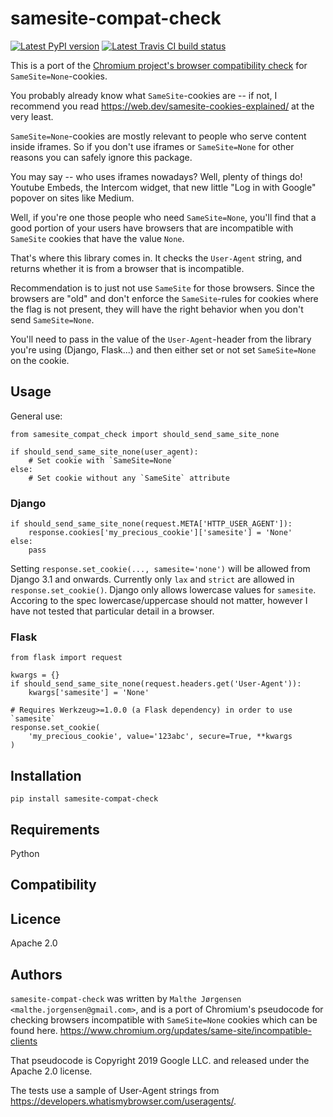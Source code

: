 samesite-compat-check
=====================

[![Latest PyPI version](https://img.shields.io/pypi/v/samesite-compat-check.svg)](https://pypi.python.org/pypi/samesite-compat-check)
[![Latest Travis CI build status](https://travis-ci.org/peergradeio/samesite-compat-check.png)](https://travis-ci.org/peergradeio/samesite-compat-check)

This is a port of the [Chromium project's browser compatibility check] for `SameSite=None`-cookies.

You probably already know what `SameSite`-cookies are -- if not, I recommend you
read <https://web.dev/samesite-cookies-explained/> at the very least.

`SameSite=None`-cookies are mostly relevant to people who serve content inside
iframes. So if you don't use iframes or `SameSite=None` for other reasons you
can safely ignore this package.

You may say -- who uses iframes nowadays? Well, plenty of things do!
Youtube Embeds, the Intercom widget, that new little "Log in with Google"
popover on sites like Medium.

Well, if you're one those people who need `SameSite=None`, you'll find that a
good portion of your users have browsers that are incompatible with `SameSite`
cookies that have the value `None`.

That's where this library comes in. It checks the `User-Agent` string, and returns
whether it is from a browser that is incompatible. 

Recommendation is to just not use `SameSite` for those browsers. Since the
browsers are "old" and don't enforce the `SameSite`-rules for cookies where
the flag is not present, they will have the right behavior when you don't send
`SameSite=None`.

You'll need to pass in the value of the `User-Agent`-header from the library
you're using (Django, Flask...) and then either set or not set `SameSite=None`
on the cookie.

[Chromium project's browser compatibility check]: https://www.chromium.org/updates/same-site/incompatible-clients

Usage
-----
General use:

    from samesite_compat_check import should_send_same_site_none

    if should_send_same_site_none(user_agent):
        # Set cookie with `SameSite=None`
    else:
        # Set cookie without any `SameSite` attribute

### Django

    if should_send_same_site_none(request.META['HTTP_USER_AGENT']):
        response.cookies['my_precious_cookie']['samesite'] = 'None'
    else:
        pass

Setting `response.set_cookie(..., samesite='none')` will be allowed from
Django 3.1 and onwards. Currently only `lax` and `strict` are allowed in
`response.set_cookie()`. Django only allows lowercase values for `samesite`.
Accoring to the spec lowercase/uppercase should not matter, however I have not
tested that particular detail in a browser.

### Flask

    from flask import request

    kwargs = {}
    if should_send_same_site_none(request.headers.get('User-Agent')):
        kwargs['samesite'] = 'None'

    # Requires Werkzeug>=1.0.0 (a Flask dependency) in order to use `samesite` 
    response.set_cookie(
        'my_precious_cookie', value='123abc', secure=True, **kwargs
    )


Installation
------------

    pip install samesite-compat-check

Requirements
------------

Python

Compatibility
-------------

Licence
-------
Apache 2.0

Authors
-------
`samesite-compat-check` was written by `Malthe Jørgensen <malthe.jorgensen@gmail.com>`,
and is a port of Chromium's pseudocode for checking browsers incompatible with `SameSite=None` cookies
which can be found here.
<https://www.chromium.org/updates/same-site/incompatible-clients>

That pseudocode is Copyright 2019 Google LLC. and released under the Apache 2.0
license.

The tests use a sample of User-Agent strings from <https://developers.whatismybrowser.com/useragents/>.
